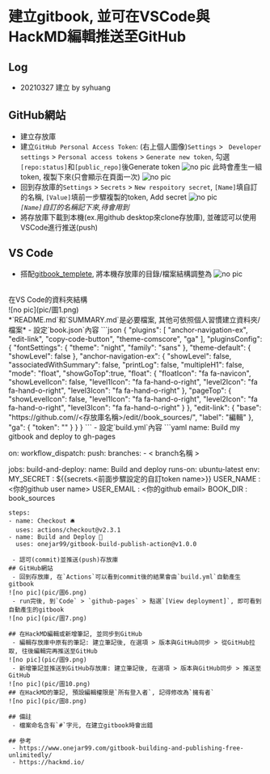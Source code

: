 # 建立gitbook, 並可在VSCode與HackMD編輯推送至GitHub
## Log
  - 20210327 建立 by syhuang
## GitHub網站
 - 建立存放庫
 - 建立`GitHub Personal Access Token`: (右上個人圖像)`Settings` > ` Developer settings` > `Personal access tokens` > `Generate new token`, 勾選`[repo:status]`和`[public_repo]`後Generate token
![no pic](pic/圖3.png)
    此時會產生一組token, 複製下來(只會顯示在頁面一次)
![no pic](pic/圖4.png)
 - 回到存放庫的`Settings` > `Secrets` > `New respoitory secret`, `[Name]`填自訂的名稱, `[Value]`填前一步驟複製的token, Add secret
![no pic](pic/圖5.png)
    <br>*`[Name]`自訂的名稱記下來,待會用到*
 - 將存放庫下載到本機(ex.用github desktop來clone存放庫), 並確認可以使用VSCode進行推送(push)
## VS Code
 - 搭配[gitbook_templete](file/gitbook_templete.zip), 將本機存放庫的目錄/檔案結構調整為
![no pic](pic/圖2.png)
<br>
在VS Code的資料夾結構
<br>
![no pic](pic/圖1.png)
<br>
*`README.md`和`SUMMARY.md`是必要檔案, 其他可依照個人習慣建立資料夾/檔案*
 - 設定`book.json`內容
    ```json
    {
        "plugins": [  "anchor-navigation-ex", "edit-link", "copy-code-button", "theme-comscore", "ga" ],
        "pluginsConfig": {
        "fontSettings": {
            "theme": "night",
            "family": "sans"
        },
        "theme-default": {
            "showLevel": false
        },
        "anchor-navigation-ex": {
            "showLevel": false,
            "associatedWithSummary": false,
            "printLog": false,
            "multipleH1": false,
            "mode": "float",
            "showGoTop":true,
            "float": {
                "floatIcon": "fa fa-navicon",
                "showLevelIcon": false,
                "level1Icon": "fa fa-hand-o-right",
                "level2Icon": "fa fa-hand-o-right",
                "level3Icon": "fa fa-hand-o-right"
            },
            "pageTop": {
                "showLevelIcon": false,
                "level1Icon": "fa fa-hand-o-right",
                "level2Icon": "fa fa-hand-o-right",
                "level3Icon": "fa fa-hand-o-right"
            }
        },
        "edit-link": {
            "base": "https://github.com/<GitHub user name>/<存放庫名稱>/edit/<branche名稱>/book_sources/",
            "label": "編輯"
        },
        "ga": {
            "token": ""
        }
        }
    }
    ```
 - 設定`build.yml`內容
```yaml
name: Build my gitbook and deploy to gh-pages

on:
  workflow_dispatch:
  push:
    branches:
      - < branch名稱 >

jobs:
  build-and-deploy:
    name: Build and deploy
    runs-on: ubuntu-latest
    env:
      MY_SECRET   : ${{secrets.<前面步驟設定的自訂token name>}}
      USER_NAME   : <你的github user name>
      USER_EMAIL  : <你的github email>
      BOOK_DIR    : book_sources

    steps:
    - name: Checkout 🛎️
      uses: actions/checkout@v2.3.1
    - name: Build and Deploy 🚀
      uses: onejar99/gitbook-build-publish-action@v1.0.0
```
 - 認可(commit)並推送(push)存放庫
## GitHub網站
 - 回到存放庫, 在`Actions`可以看到commit後的結果會由`build.yml`自動產生gitbook
![no pic](pic/圖6.png)
 - run完後, 到`Code` > `github-pages` > 點選`[View deployment]`, 即可看到自動產生的gitbook
![no pic](pic/圖7.png)

## 在HackMD編輯或新增筆記, 並同步到GitHub
 - 編輯存放庫中原有的筆記: 建立筆記後, 在選項 > 版本與GitHub同步 > 從GitHub拉取, 往後編輯完再推送至GitHub
![no pic](pic/圖9.png)
 - 新增筆記並推送到GitHub存放庫: 建立筆記後, 在選項 > 版本與GitHub同步 > 推送至GitHub
![no pic](pic/圖10.png)
## 在HackMD的筆記, 預設編輯權限是`所有登入者`, 記得修改為`擁有者`
![no pic](pic/圖8.png)

## 備註
 - 檔案命名含有`#`字元, 在建立gitbook時會出錯

## 參考
 - https://www.onejar99.com/gitbook-building-and-publishing-free-unlimitedly/
 - https://hackmd.io/